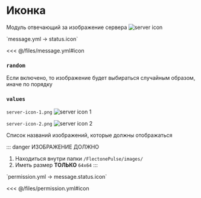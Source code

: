 # Иконка

Модуль отвечающий за изображение сервера
![server icon](/servericon.png)

[//]: # (message.yml)
<!--@include: @/parts/words.md#setting-->
<!--@include: @/parts/words.md#path--> `message.yml → status.icon`

<!--@include: @/parts/words.md#default-->
<<< @/files/message.yml#icon

<!--@include: @/parts/enable.md-->

### `random`

Если включено, то изображение будет выбираться случайным образом, иначе по порядку

### `values`

`server-icon-1.png` ![server icon 1](/server-icon-1.png)


`server-icon-2.png` ![server icon 2](/server-icon-2.png)

Список названий изображений, которые должны отображаться

::: danger ИЗОБРАЖЕНИЕ ДОЛЖНО
1. Находиться внутри папки `/FlectonePulse/images/`
2. Иметь размер **ТОЛЬКО** `64x64`
   :::

[//]: # (permission.yml)
<!--@include: @/parts/words.md#permission-->
<!--@include: @/parts/words.md#path--> `permission.yml → message.status.icon`

<!--@include: @/parts/words.md#default-->
<<< @/files/permission.yml#icon

<!--@include: @/parts/permission/permissionTier3.md-->